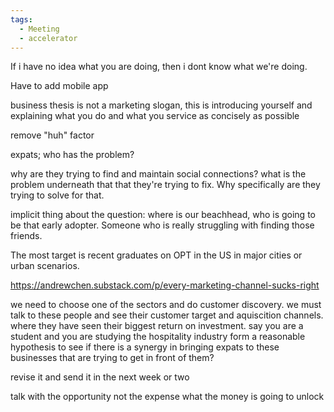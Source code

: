 ```yaml
---
tags:
  - Meeting
  - accelerator
---
```

If i have no idea what you are doing, then i dont know what we're doing.

Have to add mobile app

business thesis is not a marketing slogan, this is introducing yourself and explaining what you do and what you service as concisely as possible

remove "huh" factor

expats; who has the problem?

why are they trying to find and maintain social connections? what is the problem underneath that that they're trying to fix. Why specifically are they trying to solve for that.

implicit thing about the question: where is our beachhead, who is going to be that early adopter. Someone who is really struggling with finding those friends. 

The most target is recent graduates on OPT in the US in major cities or urban scenarios.

https://andrewchen.substack.com/p/every-marketing-channel-sucks-right

we need to choose one of the sectors and do customer discovery. we must talk to these people and see their customer target and aquiscition channels. where they have seen their biggest return on investment. say you are a student and you are studying the hospitality industry
form a reasonable hypothesis to see if there is a synergy in bringing expats to these businesses that are trying to get in front of them?

revise it and send it in the next week or two

talk with the opportunity not the expense
what the money is going to unlock

